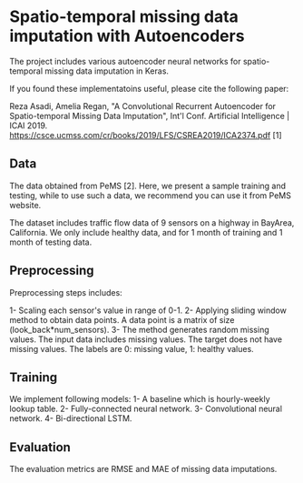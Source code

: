 # Spatio-temporal missing data imputation with Autoencoders
The project includes various autoencoder neural networks for spatio-temporal missing data imputation in Keras.

If you found these implementatoins useful, please cite the following paper:

Reza Asadi, Amelia Regan, "A Convolutional Recurrent Autoencoder for Spatio-temporal Missing Data Imputation", Int'l Conf. Artificial Intelligence | ICAI 2019.
https://csce.ucmss.com/cr/books/2019/LFS/CSREA2019/ICA2374.pdf [1]

## Data
The data obtained from PeMS [2]. Here, we present a sample training and testing, while to use such a data, we recommend you can use it from PeMS website.

The dataset includes traffic flow data of 9 sensors on a highway in BayArea, California. We only include healthy data, and for 1 month of training and 1 month of testing data.

## Preprocessing
Preprocessing steps includes:

1- Scaling each sensor's value in range of 0-1. 
2- Applying sliding window method to obtain data points. A data point is a matrix of size (look_back*num_sensors).
3- The method generates random missing values. The input data includes missing values. The target does not have missing values. The labels are 0: missing value, 1: healthy values.

## Training
We implement following models:
1- A baseline which is hourly-weekly lookup table. 
2- Fully-connected neural network.
3- Convolutional neural network.
4- Bi-directional LSTM.

## Evaluation
The evaluation metrics are RMSE and MAE of missing data imputations.


